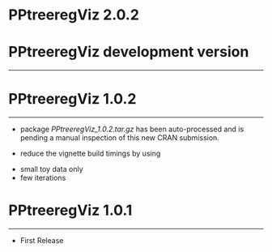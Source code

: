 # PPtreeregViz 2.0.2

# PPtreeregViz development version
---


# PPtreeregViz 1.0.2
---
* package *PPtreeregViz_1.0.2.tar.gz* has been auto-processed and is pending a manual inspection of this new CRAN submission. 

* reduce the vignette build timings by using
 - small toy data only
 - few iterations

# PPtreeregViz 1.0.1
---
* First Release


